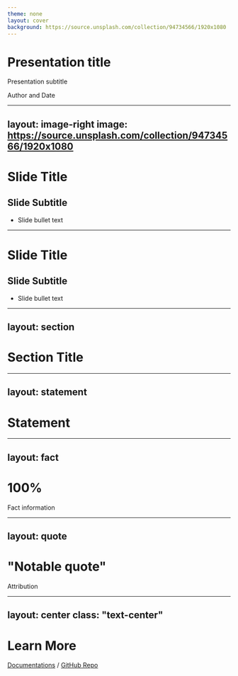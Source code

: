 ```yaml
---
theme: none
layout: cover
background: https://source.unsplash.com/collection/94734566/1920x1080
---
```


# Presentation title

Presentation subtitle

<div class="absolute bottom-10">
  <span class="font-700">
    Author and Date
  </span>
</div>

---
layout: image-right
image: https://source.unsplash.com/collection/94734566/1920x1080
---

# Slide Title
## Slide Subtitle

* Slide bullet text

---

# Slide Title
## Slide Subtitle

* Slide bullet text

---
layout: section
---

# Section Title

---
layout: statement
---

# Statement

---
layout: fact
---

# 100%
Fact information

---
layout: quote
---

# "Notable quote"
Attribution

---
layout: center
class: "text-center"
---

# Learn More

[Documentations](https://sli.dev) / [GitHub Repo](https://github.com/slidevjs/slidev)
